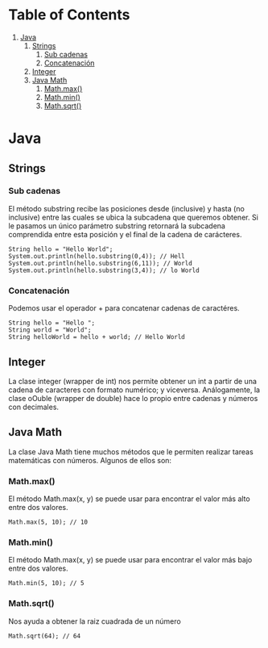 
# Table of Contents

1.  [Java](#org6b67d39)
    1.  [Strings](#orga5ec83e)
        1.  [Sub cadenas](#org00a51d8)
        2.  [Concatenación](#org2c473c2)
    2.  [Integer](#org40aa74f)
    3.  [Java Math](#orgec017da)
        1.  [Math.max()](#org86bc91c)
        2.  [Math.min()](#orgfdd48d1)
        3.  [Math.sqrt()](#org1d972df)



<a id="org6b67d39"></a>

# Java


<a id="orga5ec83e"></a>

## Strings


<a id="org00a51d8"></a>

### Sub cadenas

El método substring recibe las posiciones desde (inclusive) y hasta (no inclusive) entre las cuales se ubica la subcadena que queremos obtener. Si le pasamos un único parámetro substring retornará la subcadena comprendida entre esta posición y el final de la cadena de carácteres.

    String hello = "Hello World";
    System.out.println(hello.substring(0,4)); // Hell
    System.out.println(hello.substring(6,11)); // World
    System.out.println(hello.substring(3,4)); // lo World


<a id="org2c473c2"></a>

### Concatenación

Podemos usar el operador + para concatenar cadenas de caractéres.

    String hello = "Hello ";
    String world = "World";
    String helloWorld = hello + world; // Hello World


<a id="org40aa74f"></a>

## Integer

La clase integer (wrapper de int) nos permite obtener un int a partir de una cadena de caracteres con formato numérico; y viceversa. Análogamente, la clase oOuble (wrapper de double) hace lo propio entre cadenas y números con decimales.


<a id="orgec017da"></a>

## Java Math

La clase Java Math tiene muchos métodos que le permiten realizar tareas matemáticas con números. Algunos de ellos son:


<a id="org86bc91c"></a>

### Math.max()

El método Math.max(x, y) se puede usar para encontrar el valor más alto entre dos valores.

    Math.max(5, 10); // 10


<a id="orgfdd48d1"></a>

### Math.min()

El método Math.max(x, y) se puede usar para encontrar el valor más bajo entre dos valores.

    Math.min(5, 10); // 5


<a id="org1d972df"></a>

### Math.sqrt()

Nos ayuda a obtener la raiz cuadrada de un número

    Math.sqrt(64); // 64
